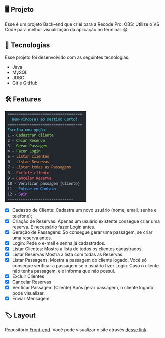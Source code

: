 <p align="center">
</p>

## 🖥️ Projeto
Esse é um projeto Back-end que criei para a Recode Pro.
OBS: Utilize o VS Code para melhor visualização da aplicação no terminal. 😁

## 🚀 Tecnologias
Esse projeto foi desenvolvido com as seguintes tecnologias:

- Java
- MySQL 
- JDBC
- Git e GitHub

## 🛠️ Features

![Menu](image-1.png)

- [x] Cadastro de Cliente: 
        Cadastra um novo usuário (nome, email, senha e telefone);
- [x] Criação de Reservas:
        Apenas um usuário existente consegue criar uma reserva.
        É necessário fazer Login antes.
- [x] Geração de Passagens:
        Só consegue gerar uma passagem, se criar uma reserva antes. 
- [x] Login:
        Pede o e-mail e senha já cadastrados.
- [x] Listar Clientes:
        Mostra a lista de todos os clientes cadastrados.
- [x] Listar Reservas
        Mostra a lista com todas as Reservas.
- [x] Listar Passagens:
        Mostra a passagem do cliente logado.
        Você só consegue verificar a passagem se o usuário fizer Login.
        Caso o cliente não tenha passagem, ele informa que não possui.
- [x] Excluir Clientes
- [x] Cancelar Reservas
- [x] Verificar Passagem (Cliente)
        Após gerar passagem, o cliente logado pode visualizar.
- [x] Enviar Mensagem

## 🏷️ Layout

Repositório [Front-end](https://github.com/PatsFerrer/recode-projeto).
Você pode visualizar o site através
[desse link](https://patsferrer.github.io/recode-projeto/site/index.html).
